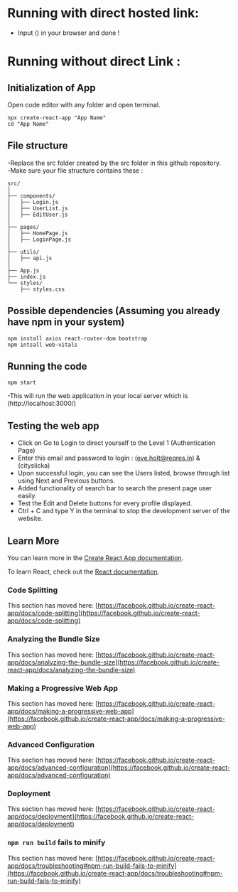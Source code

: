 # Running with direct hosted link:
- Input () in your browser and done !


# Running without direct Link :
## Initialization of App
Open code editor with any folder and open terminal. 
```
npx create-react-app "App Name"
cd "App Name"
```

## File structure 
-Replace the src folder created by the src folder in this github repository. <br>
-Make sure your file structure contains these :
```
src/
│
├── components/
│   ├── Login.js
│   ├── UserList.js
│   ├── EditUser.js
│
├── pages/
│   ├── HomePage.js
│   ├── LoginPage.js
│
├── utils/
│   ├── api.js
│
├── App.js
├── index.js
└── styles/
    ├── styles.css
```

## Possible dependencies (Assuming you already have npm in your system)

```
npm install axios react-router-dom bootstrap
npm intsall web-vitals
```


## Running the code
```
npm start
```
-This will run the web application in your local server which is  (http://localhost:3000/)


## Testing the web app
- Click on Go to Login to direct yourself to the Level 1 (Authentication Page) <br>
- Enter this email and password to login : (eve.holt@reqres.in) & (cityslicka) <br>
- Upon successful login, you can see the Users listed, browse through list using Next and Previous buttons.
- Added functionality of search bar to search the present page user easily.
- Test the Edit and Delete buttons for every profile displayed.
- Ctrl + C and type Y in the terminal to stop the development server of the website. 

## Learn More

You can learn more in the [Create React App documentation](https://facebook.github.io/create-react-app/docs/getting-started).

To learn React, check out the [React documentation](https://reactjs.org/).

### Code Splitting

This section has moved here: [https://facebook.github.io/create-react-app/docs/code-splitting](https://facebook.github.io/create-react-app/docs/code-splitting)

### Analyzing the Bundle Size

This section has moved here: [https://facebook.github.io/create-react-app/docs/analyzing-the-bundle-size](https://facebook.github.io/create-react-app/docs/analyzing-the-bundle-size)

### Making a Progressive Web App

This section has moved here: [https://facebook.github.io/create-react-app/docs/making-a-progressive-web-app](https://facebook.github.io/create-react-app/docs/making-a-progressive-web-app)

### Advanced Configuration

This section has moved here: [https://facebook.github.io/create-react-app/docs/advanced-configuration](https://facebook.github.io/create-react-app/docs/advanced-configuration)

### Deployment

This section has moved here: [https://facebook.github.io/create-react-app/docs/deployment](https://facebook.github.io/create-react-app/docs/deployment)

### `npm run build` fails to minify

This section has moved here: [https://facebook.github.io/create-react-app/docs/troubleshooting#npm-run-build-fails-to-minify](https://facebook.github.io/create-react-app/docs/troubleshooting#npm-run-build-fails-to-minify)
